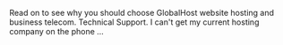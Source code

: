 Read on to see why you should choose GlobalHost website hosting and business telecom. Technical Support. I can't get my current hosting company on the phone ...
